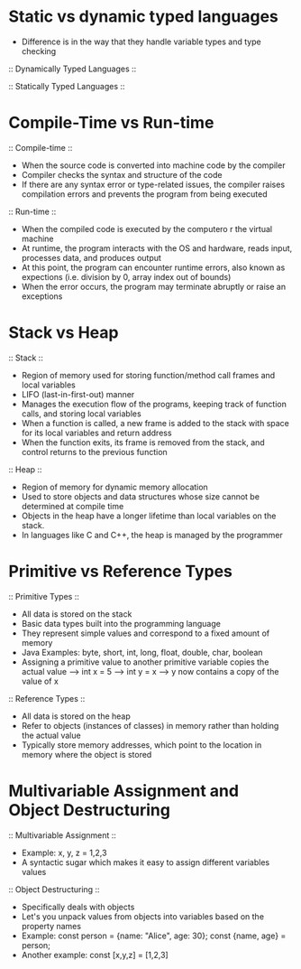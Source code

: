 # Static vs dynamic typed languages

- Difference is in the way that they handle variable types and type checking

:: Dynamically Typed Languages ::

:: Statically Typed Languages ::

# Compile-Time vs Run-time

:: Compile-time ::

- When the source code is converted into machine code by the compiler
- Compiler checks the syntax and structure of the code
- If there are any syntax error or type-related issues, the compiler raises compilation errors and prevents the program from being executed

:: Run-time ::

- When the compiled code is executed by the computero r the virtual machine
- At runtime, the program interacts with the OS and hardware, reads input, processes data, and produces output
- At this point, the program can encounter runtime errors, also known as expections (i.e. division by 0, array index out of bounds)
- When the error occurs, the program may terminate abruptly or raise an exceptions

# Stack vs Heap

:: Stack ::

- Region of memory used for storing function/method call frames and local variables
- LIFO (last-in-first-out) manner
- Manages the execution flow of the programs, keeping track of function calls, and storing local variables
- When a function is called, a new frame is added to the stack with space for its local variables and return address
- When the function exits, its frame is removed from the stack, and control returns to the previous function

:: Heap ::

- Region of memory for dynamic memory allocation
- Used to store objects and data structures whose size cannot be determined at compile time
- Objects in the heap have a longer lifetime than local variables on the stack.
- In languages like C and C++, the heap is managed by the programmer

# Primitive vs Reference Types

:: Primitive Types ::

- All data is stored on the stack
- Basic data types built into the programming language
- They represent simple values and correspond to a fixed amount of memory
- Java Examples: byte, short, int, long, float, double, char, boolean
- Assigning a primitive value to another primitive variable copies the actual value
  --> int x = 5
  --> int y = x
  --> y now contains a copy of the value of x

:: Reference Types ::

- All data is stored on the heap
- Refer to objects (instances of classes) in memory rather than holding the actual value
- Typically store memory addresses, which point to the location in memory where the object is stored

# Multivariable Assignment and Object Destructuring

:: Multivariable Assignment ::

- Example: x, y, z = 1,2,3
- A syntactic sugar which makes it easy to assign different variables values

:: Object Destructuring ::

- Specifically deals with objects
- Let's you unpack values from objects into variables based on the property names
- Example:
  const person = {name: "Alice", age: 30};
  const {name, age} = person;
- Another example:
  const [x,y,z] = [1,2,3]
